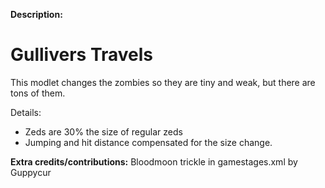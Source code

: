 **Description:**
# Gullivers Travels
This modlet changes the zombies so they are tiny and weak, but there are tons of them.

Details:
- Zeds are 30% the size of regular zeds
- Jumping and hit distance compensated for the size change.

**Extra credits/contributions:**
Bloodmoon trickle in gamestages.xml by Guppycur
